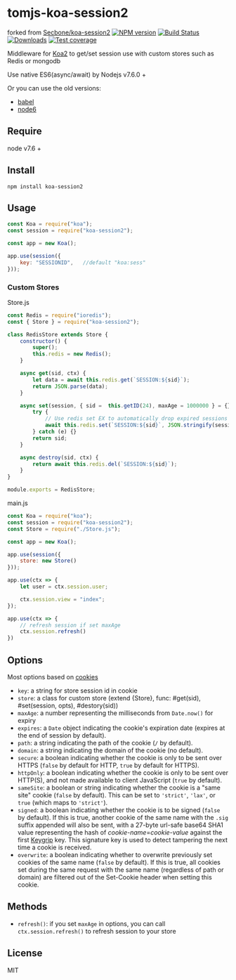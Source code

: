 # tomjs-koa-session2
forked from [Secbone/koa-session2](https://github.com/Secbone/koa-session2)
[![NPM version][npm-image]][npm-url]
[![Build Status][travis-image]][travis-url]
[![Downloads][downloads-image]][downloads-url]
[![Test coverage][codecov-image]][codecov-url]

Middleware for [Koa2](https://github.com/koajs/koa) to get/set session use with custom stores such as Redis or mongodb

Use native ES6(async/await) by Nodejs v7.6.0 +

Or you can use the old versions:
- [babel](https://github.com/Secbone/koa-session2/tree/babel)
- [node6](https://github.com/Secbone/koa-session2/tree/node6)

## Require
node v7.6 +

## Install
```
npm install koa-session2
```

## Usage
```js
const Koa = require("koa");
const session = require("koa-session2");

const app = new Koa();

app.use(session({
    key: "SESSIONID",   //default "koa:sess"
}));
```

### Custom Stores

Store.js
```js
const Redis = require("ioredis");
const { Store } = require("koa-session2");

class RedisStore extends Store {
    constructor() {
        super();
        this.redis = new Redis();
    }

    async get(sid, ctx) {
        let data = await this.redis.get(`SESSION:${sid}`);
        return JSON.parse(data);
    }

    async set(session, { sid =  this.getID(24), maxAge = 1000000 } = {}, ctx) {
        try {
            // Use redis set EX to automatically drop expired sessions
            await this.redis.set(`SESSION:${sid}`, JSON.stringify(session), 'EX', maxAge / 1000);
        } catch (e) {}
        return sid;
    }

    async destroy(sid, ctx) {
        return await this.redis.del(`SESSION:${sid}`);
    }
}

module.exports = RedisStore;
```
main.js
```js
const Koa = require("koa");
const session = require("koa-session2");
const Store = require("./Store.js");

const app = new Koa();

app.use(session({
    store: new Store()
}));

app.use(ctx => {
    let user = ctx.session.user;

    ctx.session.view = "index";
});

app.use(ctx => {
    // refresh session if set maxAge
    ctx.session.refresh()
})
```

## Options

Most options based on [cookies](https://github.com/pillarjs/cookies#cookiesset-name--value---options--)

- `key`: a string for store session id in cookie
- `store`: a class for custom store (extend {Store}, func: #get(sid), #set(session, opts), #destory(sid))
- `maxAge`: a number representing the milliseconds from `Date.now()` for expiry
- `expires`: a `Date` object indicating the cookie's expiration date (expires at the end of session by default).
- `path`: a string indicating the path of the cookie (`/` by default).
- `domain`: a string indicating the domain of the cookie (no default).
- `secure`: a boolean indicating whether the cookie is only to be sent over HTTPS (`false` by default for HTTP, `true` by default for HTTPS).
- `httpOnly`: a boolean indicating whether the cookie is only to be sent over HTTP(S), and not made available to client JavaScript (`true` by default).
- `sameSite`: a boolean or string indicating whether the cookie is a "same site" cookie (`false` by default). This can be set to `'strict'`, `'lax'`, or `true` (which maps to `'strict'`).
- `signed`: a boolean indicating whether the cookie is to be signed (`false` by default). If this is true, another cookie of the same name with the `.sig` suffix appended will also be sent, with a 27-byte url-safe base64 SHA1 value representing the hash of _cookie-name_=_cookie-value_ against the first [Keygrip](https://www.npmjs.com/package/keygrip) key. This signature key is used to detect tampering the next time a cookie is received.
- `overwrite`: a boolean indicating whether to overwrite previously set cookies of the same name (`false` by default). If this is true, all cookies set during the same request with the same name (regardless of path or domain) are filtered out of the Set-Cookie header when setting this cookie.


## Methods

- `refresh()`: if you set `maxAge` in options, you can call `ctx.session.refresh()` to refresh session to your store

## License

MIT


[npm-image]: https://img.shields.io/npm/v/koa-session2.svg?style=flat-square
[npm-url]: https://npmjs.org/package/koa-session2
[downloads-image]: http://img.shields.io/npm/dm/koa-session2.svg?style=flat-square
[downloads-url]: https://npmjs.org/package/koa-session2
[travis-image]: https://img.shields.io/travis/Secbone/koa-session2/master.svg?style=flat-square
[travis-url]: https://travis-ci.org/Secbone/koa-session2
[codecov-image]: https://img.shields.io/codecov/c/github/Secbone/koa-session2/master.svg?style=flat-square
[codecov-url]: https://codecov.io/gh/Secbone/koa-session2/branch/master

